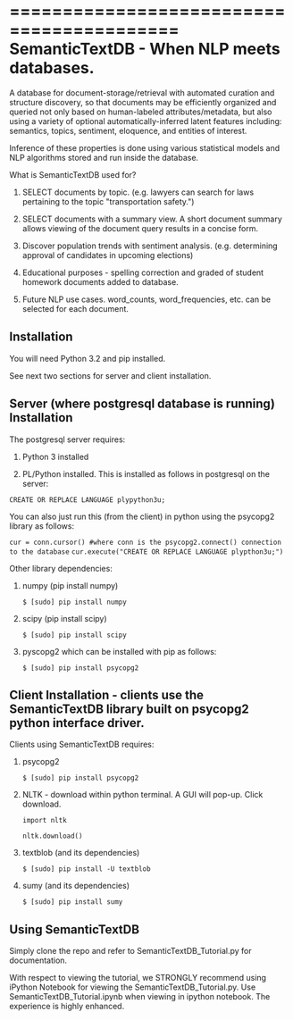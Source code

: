 ==========================================
SemanticTextDB - When NLP meets databases.
==========================================

A database for document-storage/retrieval with automated curation
and structure discovery, so that documents may be efficiently organized 
and queried not only based on human-labeled attributes/metadata, but also using 
a variety of optional automatically-inferred latent features including: 
semantics, topics, sentiment, eloquence, and entities of interest. 

Inference of these properties is done using various statistical models and 
NLP algorithms stored and run inside the database.

What is SemanticTextDB used for?

1. SELECT documents by topic. (e.g. lawyers can search for laws pertaining to the topic "transportation safety.")

2. SELECT documents with a summary view. A short document summary allows viewing of the document query results in a concise form.

3. Discover population trends with sentiment analysis. (e.g. determining approval of candidates in upcoming elections)

4. Educational purposes - spelling correction and graded of student homework documents added to database.

5. Future NLP use cases. word_counts, word_frequencies, etc. can be selected for each document.

Installation
------------

You will need Python 3.2 and pip installed.

See next two sections for server and client installation.

Server (where postgresql database is running) Installation
-----------------------------------------------------------------
The postgresql server requires:

1. Python 3 installed

2. PL/Python installed. This is installed as follows in postgresql on the server:

`CREATE OR REPLACE LANGUAGE plypython3u;`

You can also just run this (from the client) in python using the psycopg2 library as follows:

`cur = conn.cursor() #where conn is the psycopg2.connect() connection to the database`
`cur.execute("CREATE OR REPLACE LANGUAGE plypthon3u;")`

Other library dependencies:

1. numpy (pip install numpy)

    `$ [sudo] pip install numpy`

2. scipy (pip install scipy)

    `$ [sudo] pip install scipy`

3. pyscopg2 which can be installed with pip as follows:

    `$ [sudo] pip install psycopg2`


Client Installation - clients use the SemanticTextDB library built on psycopg2 python interface driver.
---------------------------------------------------------------

Clients using SemanticTextDB requires:

1. psycopg2

    `$ [sudo] pip install psycopg2`

2. NLTK - download within python terminal. A GUI will pop-up. Click download.

    `import nltk`

    `nltk.download()`

3. textblob (and its dependencies)

    `$ [sudo] pip install -U textblob`

4. sumy (and its dependencies)

    `$ [sudo] pip install sumy`


Using SemanticTextDB
--------------------

Simply clone the repo and refer to SemanticTextDB_Tutorial.py for documentation.

With respect to viewing the tutorial, we STRONGLY recommend using iPython Notebook for viewing the SemanticTextDB_Tutorial.py.
Use SemanticTextDB_Tutorial.ipynb when viewing in ipython notebook. The experience is highly enhanced.